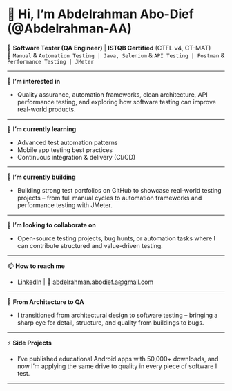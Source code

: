 # 👋 Hi, I’m Abdelrahman Abo-Dief (@Abdelrahman-AA)

🎯 **Software Tester (QA Engineer)** | **ISTQB Certified** (CTFL v4, CT-MAT)  
🧪 ```Manual``` & ```Automation Testing | Java, Selenium``` & ```API Testing | Postman``` & ```Performance Testing | JMeter``` 

---

👀 **I’m interested in**  
- Quality assurance, automation frameworks, clean architecture, API performance testing, and exploring how software testing can improve real-world products.

---

🌱 **I’m currently learning**  
- Advanced test automation patterns  
- Mobile app testing best practices  
- Continuous integration & delivery (CI/CD)

---

💼 **I’m currently building**  
- Building strong test portfolios on GitHub to showcase real-world testing projects – from full manual cycles to automation frameworks and performance testing with JMeter.

---

💞️ **I’m looking to collaborate on**  
- Open-source testing projects, bug hunts, or automation tasks where I can contribute structured and value-driven testing.

---

📫 **How to reach me**  
- [LinkedIn](https://www.linkedin.com/in/abdelrahman-abodief) | 📧 abdelrahman.abodief.a@gmail.com

---

🚀 **From Architecture to QA**   
- I transitioned from architectural design to software testing – bringing a sharp eye for detail, structure, and quality from buildings to bugs.

---

⚡ **Side Projects**  
- I’ve published educational Android apps with 50,000+ downloads, and now I’m applying the same drive to quality in every piece of software I test.

---

<!---
Abdelrahman-AA/Abdelrahman-AA is a ✨ special ✨ repository because its `README.md` (this file) appears on your GitHub profile.
You can click the Preview link to take a look at your changes.
--->
